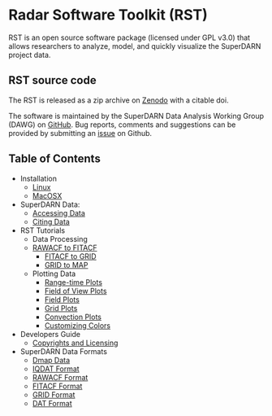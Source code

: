 <!--
(C) copyright 2019 SuperDARN Canada, University of Saskatchewan
author: Marina Schmidt, SuperDARN Canada
-->
# Radar Software Toolkit (RST)

RST is an open source software package (licensed under GPL v3.0) that allows researchers to analyze, model, and quickly visualize the SuperDARN project data.

## RST source code 

The RST is released as a zip archive on [Zenodo](https://doi.org/10.5281/zenodo.801458) with a citable doi. 

The software is maintained by the SuperDARN Data Analysis Working Group (DAWG) on [GitHub](https://github.com/SuperDARN/rst). Bug reports, comments and suggestions can be provided by submitting an [issue](https://github.com/SuperDARN/rst/issues) on Github.

## Table of Contents 
  - Installation
	* [Linux](user_guide/linux_install.md)
	* [MacOSX](user_guide/mac_install.md)
  - SuperDARN Data:
    * [Accessing Data](user_guide/data.md)
    * [Citing Data](user_guide/citing.md)
  -  RST Tutorials 
	  - Data Processing
       * [RAWACF to FITACF](user_guide/make_fit.md)
	     * [FITACF to GRID](user_guide/make_grid.md)
	     * [GRID to MAP](user_guide/map_grid.md)
	  - Plotting Data
         * [Range-time Plots](user_guide/time_plot.md)
         * [Field of View Plots](user_guide/fov_plot.md)
         * [Field Plots](user_guide/field_plot.md)
         * [Grid Plots](user_guide/grid_plot.md)
         * [Convection Plots](user_guide/map_plot.md)
         * [Customizing Colors](user_guide/colors.md)
  - Developers Guide
    * [Copyrights and Licensing](developers_guide/copyright_license.md) 
  - SuperDARN Data Formats
    * [Dmap Data](references/general/dmap_data.md)
    * [IQDAT Format](references/general/iqdat.md)
    * [RAWACF Format](references/general/rawacf.md)
    * [FITACF Format](references/general/fitacf.md)
    * [GRID Format](references/general/grid.md)
    * [DAT Format](references/general/dat.md)
